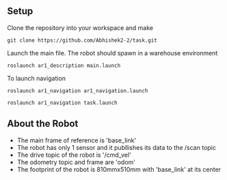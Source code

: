 
## Setup
Clone the repository into your workspace and make 
```
git clone https://github.com/Abhishek2-2/task.git
```
Launch the main file. The robot should spawn in a warehouse environment
```
roslaunch ar1_description main.launch
```
To launch navigation
```
roslaunch ar1_navigation ar1_navigation.launch

roslaunch ar1_navigation task.launch
```
## About the Robot
- The main frame of reference is 'base_link'
- The robot has only 1 sensor and it publlishes its data to the /scan topic
- The drive topic of the robot is '/cmd_vel'
- The odometry topic and frame are 'odom'
- The footprint of the robot is 810mmx510mm with 'base_link' at its center

